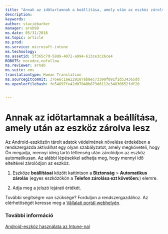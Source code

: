 ```yaml
---
title: "Annak az időtartamnak a beállítása, amely után az eszköz zárolva lesz | Microsoft Intune"
description: 
keywords: 
author: staciebarker
manager: arob98
ms.date: 05/31/2016
ms.topic: article
ms.prod: 
ms.service: microsoft-intune
ms.technology: 
ms.assetid: 5f365c7d-5889-4072-a994-613ce3c26ce4
ROBOTS: noindex,nofollow
ms.reviewer: arnab
ms.suite: ems
translationtype: Human Translation
ms.sourcegitcommit: 376e6c1ae229187ab8ec73390f091f1d534365dd
ms.openlocfilehash: fe54897fe42d07040b873d6112e34830652fdf20


---
```



# Annak az időtartamnak a beállítása, amely után az eszköz zárolva lesz

Az Android-eszközön tárolt adatok védelmének növelése érdekében a rendszergazda aktiválhat egy olyan szabályzatot, amely megköveteli, hogy Ön megadja, mennyi ideig tartó tétlenség után zárolódjon az eszköz automatikusan. Az alábbi lépésekkel adhatja meg, hogy mennyi idő elteltével zárolódjon az eszköz.
 
1.  Eszköze **beállításai** között kattintson a **Biztonság** &gt; **Automatikus zárolás** (egyes eszközökön a **Telefon zárolása ezt követően:**) elemre.

2.  Adja meg a jelszó lejárati értékét.

További segítségre van szüksége? Forduljon a rendszergazdához. Az elérhetőségét keresse meg a [Vállalati portál webhelyén](http://portal.manage.microsoft.com).

### További információ
[Android-eszköz használata az Intune-nal](using-your-android-device-with-intune.md)



<!--HONumber=Jul16_HO3-->



